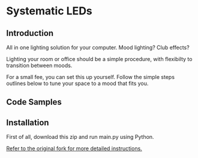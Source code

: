 # Systematic LEDs

## Introduction

All in one lighting solution for your computer. Mood lighting? Club effects?

Lighting your room or office should be a simple procedure, with flexibilty to transition between moods. 

For a small fee, you can set this up yourself. Follow the simple steps outlines below to tune your space to a mood that fits you.

## Code Samples



## Installation

First of all, download this zip and run main.py using Python.

[Refer to the original fork for more detailed instructions.](https://github.com/scottlawsonbc/audio-reactive-led-strip)
